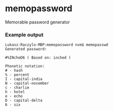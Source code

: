 memopassword
============

Memorable password generator

### Example output

	Lukasz-Raczylo-MBP:memopassword nvm$ memopasswd 
	Generated password: 
	
	#%INcheD6 ( Based on: inched )
	
	Phonetic notation:
	# - hash
	% - percent
	I - capital-india
	N - capital-november
	c - charlie
	h - hotel
	e - echo
	D - capital-delta
	6 - six
